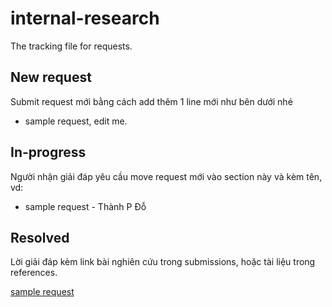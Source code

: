 # internal-research

The tracking file for requests.

## New request

Submit request mới bằng cách add thêm 1 line mới như bên dưới nhé

* sample request, edit me.

## In-progress

Người nhận giải đáp yêu cầu move request mới vào section này và kèm tên, vd:

* sample request - Thành P Đỗ

## Resolved

Lời giải đáp kèm link bài nghiên cứu trong submissions, hoặc tài liệu trong references.

[sample request](https://github.com/dtr-group/internal-research)